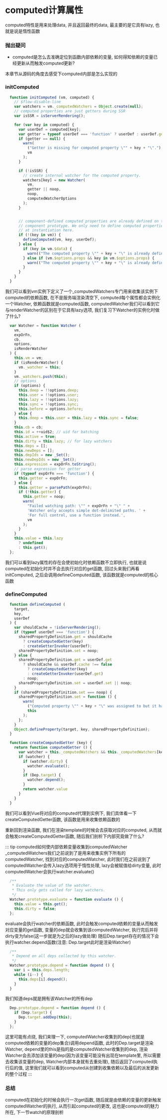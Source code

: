 # computed计算属性
computed特性是用来处理data, 并且返回最终的data, 最主要的是它具有lazy, 也就是说是惰性函数

### 抛出疑问
- computed是怎么去准确定位到函数内部依赖的变量, <font-bold>如何得知依赖的变量已经更新从而触发computed更新?</font-bold>

本章节从源码的角度去感受下computed内部是怎么实现的

### initComputed
```js
  function initComputed (vm, computed) {
    // $flow-disable-line
    var watchers = vm._computedWatchers = Object.create(null);
    // computed properties are just getters during SSR
    var isSSR = isServerRendering();

    for (var key in computed) {
      var userDef = computed[key];
      var getter = typeof userDef === 'function' ? userDef : userDef.get;
      if (getter == null) {
        warn(
          ("Getter is missing for computed property \"" + key + "\"."),
          vm
        );
      }

      if (!isSSR) {
        // create internal watcher for the computed property.
        watchers[key] = new Watcher(
          vm,
          getter || noop,
          noop,
          computedWatcherOptions
        );
      }


      // component-defined computed properties are already defined on the
      // component prototype. We only need to define computed properties defined
      // at instantiation here.
      if (!(key in vm)) {
        defineComputed(vm, key, userDef);
      } else {
        if (key in vm.$data) {
          warn(("The computed property \"" + key + "\" is already defined in data."), vm);
        } else if (vm.$options.props && key in vm.$options.props) {
          warn(("The computed property \"" + key + "\" is already defined as a prop."), vm);
        }
      }
    }
  }
```
我们可以看到vm实例下定义了一个_computedWatchers专门用来收集该实例下computed的依赖函数, 在不是服务端渲染清空下, computed每个属性都会实例化一个Watcher, 依赖函数就是computed函数, computedWatcher我们可以看到它与renderWatcher的区别在于它具有lazy选项, 我们复习下Watcher的实例化时做了什么?
```js
  var Watcher = function Watcher (
    vm,
    expOrFn,
    cb,
    options,
    isRenderWatcher
  ) {
    this.vm = vm;
    if (isRenderWatcher) {
      vm._watcher = this;
    }
    vm._watchers.push(this);
    // options
    if (options) {
      this.deep = !!options.deep;
      this.user = !!options.user;
      this.lazy = !!options.lazy;
      this.sync = !!options.sync;
      this.before = options.before;
    } else {
      this.deep = this.user = this.lazy = this.sync = false;
    }
    this.cb = cb;
    this.id = ++uid$2; // uid for batching
    this.active = true;
    this.dirty = this.lazy; // for lazy watchers
    this.deps = [];
    this.newDeps = [];
    this.depIds = new _Set();
    this.newDepIds = new _Set();
    this.expression = expOrFn.toString();
    // parse expression for getter
    if (typeof expOrFn === 'function') {
      this.getter = expOrFn;
    } else {
      this.getter = parsePath(expOrFn);
      if (!this.getter) {
        this.getter = noop;
        warn(
          "Failed watching path: \"" + expOrFn + "\" " +
          'Watcher only accepts simple dot-delimited paths. ' +
          'For full control, use a function instead.',
          vm
        );
      }
    }
    this.value = this.lazy
      ? undefined
      : this.get();
  };
```
我们可以看到lazy属性的存在会使初始化时依赖函数不立即执行, 也就是说computed在初始化时并不会去执行对应的get函数, 回过头来我们再看initComputed, 之后会调用defineComputed函数, 该函数就是computed的核心函数

### defineComputed
```js
  function defineComputed (
    target,
    key,
    userDef
  ) {
    var shouldCache = !isServerRendering();
    if (typeof userDef === 'function') {
      sharedPropertyDefinition.get = shouldCache
        ? createComputedGetter(key)
        : createGetterInvoker(userDef);
      sharedPropertyDefinition.set = noop;
    } else {
      sharedPropertyDefinition.get = userDef.get
        ? shouldCache && userDef.cache !== false
          ? createComputedGetter(key)
          : createGetterInvoker(userDef.get)
        : noop;
      sharedPropertyDefinition.set = userDef.set || noop;
    }
    if (sharedPropertyDefinition.set === noop) {
      sharedPropertyDefinition.set = function () {
        warn(
          ("Computed property \"" + key + "\" was assigned to but it has no setter."),
          this
        );
      };
    }
    Object.defineProperty(target, key, sharedPropertyDefinition);
  }

  function createComputedGetter (key) {
    return function computedGetter () {
      var watcher = this._computedWatchers && this._computedWatchers[key];
      if (watcher) {
        if (watcher.dirty) {
          watcher.evaluate();
        }
        if (Dep.target) {
          watcher.depend();
        }
        return watcher.value
      }
    }
  }
```
我们可以看到Vue将对应的computed代理到实例下, 我们具体看一下createComputedGetter函数, 该函数是用来收集依赖函数的

重新回到渲染函数, 我们在渲染template的时候会去获取对应的computed, 从而就会触发createComputedGetter函数, 随后我们剖析下内部究竟做了什么?

::: tip computed如何使内部依赖变量收集到computedWatcher
  _computedWatchers我们之前说到了是用来收集实例下所有的computedWatcher, 找到对应的computedWatcher, 此时我们在之前说到了computedWatcher会传入lazy选项用于惰性处理, lazy会被赋值给dirty变量, 此时computedWatcher会执行watcher.evaluate()
  ```js
    /**
     * Evaluate the value of the watcher.
     * This only gets called for lazy watchers.
     */
    Watcher.prototype.evaluate = function evaluate () {
      this.value = this.get();
      this.dirty = false;
    };
  ```
  evaluate会执行watcher的依赖函数, 此时会触发computed依赖的变量从而触发对应变量的get函数, 变量的dep就会收集到该computedWatcher, 执行完后并将dirty变为false(这一步就是为之后的lazy做处理)
  随后Dep.target存在的情况下会执行watcher.depend函数(<font-bold>注意: Dep.target此时是渲染Watcher</font-bold>)
  ```js
    /**
     * Depend on all deps collected by this watcher.
     */
    Watcher.prototype.depend = function depend () {
      var i = this.deps.length;
      while (i--) {
        this.deps[i].depend();
      }
    }
  ```
  我们知道deps就是拥有该Watcher的所有dep
  ```js
    Dep.prototype.depend = function depend () {
      if (Dep.target) {
        Dep.target.addDep(this);
      }
    };
  ```
  这里可能有点绕, 我们来理一下, computedWatcher收集到的dep(也就是computed依赖的变量的dep集合)调用depend函数, 此时的Dep.target是渲染Watcher, depend里的this是指的是computedWatcher收集到的dep, 渲染Watcher会去添加该变量的dep(因为该变量可能没有出现在template里, 所以需要去收集该变量的dep, Watcher内部本身就有去重处理), 随后返回了computed执行后的值, 这里我们就可以看到computed从创建到收集依赖以及最后的派发更新的整个过程
:::

### 总结
computed在初始化的时候会执行一次get函数, 随后就是由依赖的变量的更新触发computedWatcher的执行, 从而引起computed的更改, 这也是computed的魅力所在, 下一节watch的原理剖析